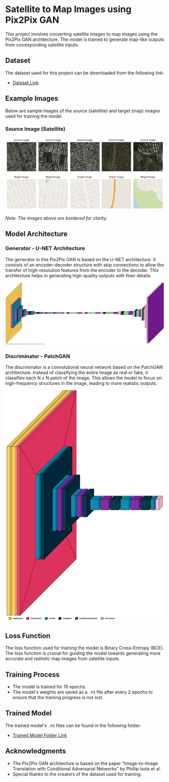 # Satellite to Map Images using Pix2Pix GAN

This project involves converting satellite images to map images using the Pix2Pix GAN architecture. The model is trained to generate map-like outputs from corresponding satellite inputs.

## Dataset

The dataset used for this project can be downloaded from the following link:
- [Dataset Link](http://efrosgans.eecs.berkeley.edu/pix2pix/datasets/maps.tar.gz)

## Example Images

Below are sample images of the source (satellite) and target (map) images used for training the model.

### Source Image (Satellite)
![Source Target Images](Source_Target_images.png)

*Note: The images above are bordered for clarity.*

## Model Architecture

### Generator - U-NET Architecture

The generator in this Pix2Pix GAN is based on the U-NET architecture. It consists of an encoder-decoder structure with skip connections to allow the transfer of high-resolution features from the encoder to the decoder. This architecture helps in generating high-quality outputs with finer details.

![Generator Architecture](Model_Structure_&_Visualization/Generator_model_visualization.png)

### Discriminator - PatchGAN

The discriminator is a convolutional neural network based on the PatchGAN architecture. Instead of classifying the entire image as real or fake, it classifies each N x N patch of the image. This allows the model to focus on high-frequency structures in the image, leading to more realistic outputs.

![Discriminator Architecture](Model_Structure_&_Visualization/Discriminator_model_visualization.png)

## Loss Function

The loss function used for training the model is Binary Cross-Entropy (BCE). The loss function is crucial for guiding the model towards generating more accurate and realistic map images from satellite inputs.

## Training Process

- The model is trained for 10 epochs.
- The model's weights are saved as a `.h5` file after every 2 epochs to ensure that the training progress is not lost.

## Trained Model

The trained model's `.h5` files can be found in the following folder:
- [Trained Model Folder Link](https://drive.google.com/drive/folders/1CbBApaOQG_bcIyDwTY41yEX8L54q1J_q?usp=sharing)

## Acknowledgments

- The Pix2Pix GAN architecture is based on the paper "Image-to-Image Translation with Conditional Adversarial Networks" by Phillip Isola et al.
- Special thanks to the creators of the dataset used for training.